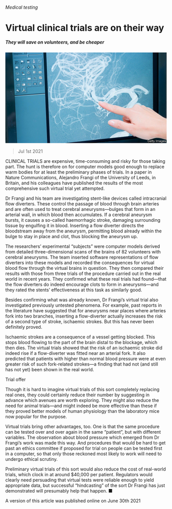 ###### Medical testing

# Virtual clinical trials are on their way 

##### They will save on volunteers, and be cheaper 

![image](images/20210703_stp504.jpg) 

> Jul 1st 2021 

CLINICAL TRIALS are expensive, time-consuming and risky for those taking part. The hunt is therefore on for computer models good enough to replace warm bodies for at least the preliminary phases of trials. In a paper in Nature Communications, Alejandro Frangi of the University of Leeds, in Britain, and his colleagues have published the results of the most comprehensive such virtual trial yet attempted.

Dr Frangi and his team are investigating stent-like devices called intracranial flow diverters. These control the passage of blood through brain arteries and are often used to treat cerebral aneurysms—bulges that form in an arterial wall, in which blood then accumulates. If a cerebral aneurysm bursts, it causes a so-called haemorrhagic stroke, damaging surrounding tissue by engulfing it in blood. Inserting a flow diverter directs the bloodstream away from the aneurysm, permitting blood already within the bulge to stay in place and clot, thus blocking the aneurysm up.


The researchers’ experimental “subjects” were computer models derived from detailed three-dimensional scans of the brains of 82 volunteers with cerebral aneurysms. The team inserted software representations of flow diverters into these models and recorded the consequences for virtual blood flow through the virtual brains in question. They then compared their results with those from three trials of the procedure carried out in the real world in recent years. They confirmed what these real trials had found—that the flow diverters do indeed encourage clots to form in aneurysms—and they rated the stents’ effectiveness at this task as similarly good.

Besides confirming what was already known, Dr Frangi’s virtual trial also investigated previously untested phenomena. For example, past reports in the literature have suggested that for aneurysms near places where arteries fork into two branches, inserting a flow-diverter actually increases the risk of a second type of stroke, ischaemic strokes. But this has never been definitely proved.

Ischaemic strokes are a consequence of a vessel getting blocked. This stops blood flowing to the part of the brain distal to the blockage, which then dies. The virtual trials showed that the risk of an ischaemic stroke did indeed rise if a flow-diverter was fitted near an arterial fork. It also predicted that patients with higher than normal blood pressure were at even greater risk of such fork-related strokes—a finding that had not (and still has not yet) been shown in the real world.

Trial offer

Though it is hard to imagine virtual trials of this sort completely replacing real ones, they could certainly reduce their number by suggesting in advance which avenues are worth exploring. They might also reduce the need for animal trials—and might indeed be more effective than these if they proved better models of human physiology than the laboratory mice now popular for the purpose.

Virtual trials bring other advantages, too. One is that the same procedure can be tested over and over again in the same “patient”, but with different variables. The observation about blood pressure which emerged from Dr Frangi’s work was made this way. And procedures that would be hard to get past an ethics committee if proposed for trial on people can be tested first in a computer, so that only those reckoned most likely to work will need to undergo ethical scrutiny.

Preliminary virtual trials of this sort would also reduce the cost of real-world trials, which clock in at around $40,000 per patient. Regulators would clearly need persuading that virtual tests were reliable enough to yield appropriate data, but successful “hindcasting” of the sort Dr Frangi has just demonstrated will presumably help that happen. ■

A version of this article was published online on June 30th 2021

